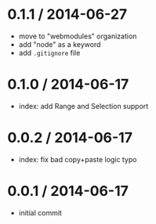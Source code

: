 
0.1.1 / 2014-06-27
==================

 * move to "webmodules" organization
 * add "node" as a keyword
 * add `.gitignore` file

0.1.0 / 2014-06-17
==================

 * index: add Range and Selection support

0.0.2 / 2014-06-17
==================

 * index: fix bad copy+paste logic typo

0.0.1 / 2014-06-17
==================

 * initial commit
